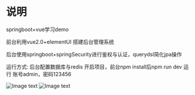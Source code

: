 # 说明
springboot+vue学习demo

前台利用vue2.0+elementUI 搭建后台管理系统

后台使用springboot+springSecurity进行鉴权与认证，querydsl简化jpa操作

运行方式: 后台配置数据库与redis 开启项目，前台npm install后npm run dev 运行 账号admin，密码123456
 
 ![Image text](https://gitee.com/jbb892543969/springboot/tree/master/vueDemo/src/assets/1.png)
 ![Image text](https://gitee.com/jbb892543969/springboot/tree/master/vueDemo/src/assets/2.png)